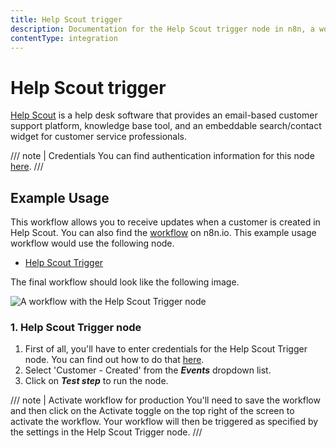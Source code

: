 ```yaml
---
title: Help Scout trigger
description: Documentation for the Help Scout trigger node in n8n, a workflow automation platform. Includes details of operations and configuration, and links to examples and credentials information.
contentType: integration
---
```


# Help Scout trigger

[Help Scout](https://www.helpscout.com/) is a help desk software that provides an email-based customer support platform, knowledge base tool, and an embeddable search/contact widget for customer service professionals.

/// note | Credentials
You can find authentication information for this node [here](/integrations/builtin/credentials/helpscout/).
///

## Example Usage

This workflow allows you to receive updates when a customer is created in Help Scout. You can also find the [workflow](https://n8n.io/workflows/669) on n8n.io. This example usage workflow would use the following node.

- [Help Scout Trigger]()

The final workflow should look like the following image.

![A workflow with the Help Scout Trigger node](/_images/integrations/builtin/trigger-nodes/helpscouttrigger/workflow.png)

### 1. Help Scout Trigger node

1. First of all, you'll have to enter credentials for the Help Scout Trigger node. You can find out how to do that [here](/integrations/builtin/credentials/helpscout/).
2. Select 'Customer - Created' from the ***Events*** dropdown list.
3. Click on ***Test step*** to run the node.

/// note | Activate workflow for production
You'll need to save the workflow and then click on the Activate toggle on the top right of the screen to activate the workflow. Your workflow will then be triggered as specified by the settings in the Help Scout Trigger node.
///

